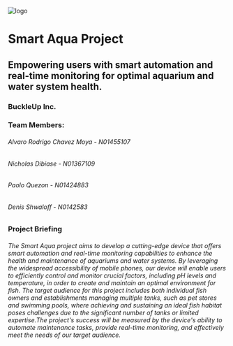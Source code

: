 ![logo](https://i.imgur.com/73YDdtg.png)
# Smart Aqua Project
## Empowering users with smart automation and real-time monitoring for optimal aquarium and water system health.

### BuckleUp Inc.

### Team Members:

###### Alvaro Rodrigo Chavez Moya - N01455107
###### Nicholas Dibiase - N01367109
###### Paolo Quezon - N01424883
###### Denis Shwaloff - N0142583

### Project Briefing

###### The Smart Aqua project aims to develop a cutting-edge device that offers smart automation and real-time monitoring capabilities to enhance the health and maintenance of aquariums and water systems. By leveraging the widespread accessibility of mobile phones, our device will enable users to efficiently control and monitor crucial factors, including pH levels and temperature, in order to create and maintain an optimal environment for fish. The target audience for this project includes both individual fish owners and establishments managing multiple tanks, such as pet stores and swimming pools, where achieving and sustaining an ideal fish habitat poses challenges due to the significant number of tanks or limited expertise.The project's success will be measured by the device's ability to automate maintenance tasks, provide real-time monitoring, and effectively meet the needs of our target audience. 
